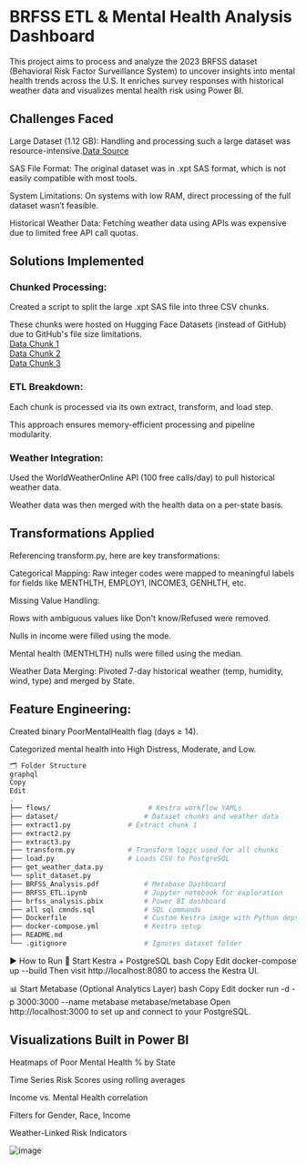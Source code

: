 # BRFSS ETL & Mental Health Analysis Dashboard
This project aims to process and analyze the 2023 BRFSS dataset (Behavioral Risk Factor Surveillance System) to uncover insights into mental health trends across the U.S. It enriches survey responses with historical weather data and visualizes mental health risk using Power BI.

## Challenges Faced
Large Dataset (1.12 GB): Handling and processing such a large dataset was resource-intensive.[Data Source ](https://www.cdc.gov/brfss/annual_data/annual_2023.html)

SAS File Format: The original dataset was in .xpt SAS format, which is not easily compatible with most tools.

System Limitations: On systems with low RAM, direct processing of the full dataset wasn’t feasible.

Historical Weather Data: Fetching weather data using APIs was expensive due to limited free API call quotas.

## Solutions Implemented
### Chunked Processing:

Created a script to split the large .xpt SAS file into three CSV chunks.

These chunks were hosted on Hugging Face Datasets (instead of GitHub) due to GitHub's file size limitations.  
[Data Chunk 1](https://huggingface.co/datasets/PallaviNarra/LLCP2023/resolve/main/part_01.csv)  
[Data Chunk 2](https://huggingface.co/datasets/PallaviNarra/LLCP2023/resolve/main/part_02.csv)  
[Data Chunk 3](https://huggingface.co/datasets/PallaviNarra/LLCP2023/resolve/main/part_03.csv)  
### ETL Breakdown:

Each chunk is processed via its own extract, transform, and load step.

This approach ensures memory-efficient processing and pipeline modularity.

### Weather Integration:

Used the WorldWeatherOnline API (100 free calls/day) to pull historical weather data.

Weather data was then merged with the health data on a per-state basis.

## Transformations Applied
Referencing transform.py, here are key transformations:

Categorical Mapping: Raw integer codes were mapped to meaningful labels for fields like MENTHLTH, EMPLOY1, INCOME3, GENHLTH, etc.

Missing Value Handling:

Rows with ambiguous values like Don't know/Refused were removed.

Nulls in income were filled using the mode.

Mental health (MENTHLTH) nulls were filled using the median.

Weather Data Merging: Pivoted 7-day historical weather (temp, humidity, wind, type) and merged by State.

## Feature Engineering:

Created binary PoorMentalHealth flag (days ≥ 14).

Categorized mental health into High Distress, Moderate, and Low.
```bash
🗂️ Folder Structure
graphql
Copy
Edit
.
├── flows/                        # Kestra workflow YAMLs
├── dataset/                     # Dataset chunks and weather data
├── extract1.py              # Extract chunk 1
├── extract2.py
├── extract3.py
├── transform.py             # Transform logic used for all chunks
├── load.py                  # Loads CSV to PostgreSQL
├── get_weather_data.py
└── split_dataset.py
├── BRFSS_Analysis.pdf           # Metabase Dashboard
├── BRFSS_ETL.ipynb              # Jupyter notebook for exploration
├── brfss_analysis.pbix          # Power BI dashboard
├── all sql cmnds.sql            # SQL commands
├── Dockerfile                   # Custom Kestra image with Python deps
├── docker-compose.yml           # Kestra setup
├── README.md                    
└── .gitignore                   # Ignores dataset folder
```
▶️ How to Run
🔄 Start Kestra + PostgreSQL
bash
Copy
Edit
docker-compose up --build
Then visit http://localhost:8080 to access the Kestra UI.

📊 Start Metabase (Optional Analytics Layer)
bash
Copy
Edit
docker run -d -p 3000:3000 --name metabase metabase/metabase
Open http://localhost:3000 to set up and connect to your PostgreSQL.

## Visualizations Built in Power BI
Heatmaps of Poor Mental Health % by State

Time Series Risk Scores using rolling averages

Income vs. Mental Health correlation

Filters for Gender, Race, Income

Weather-Linked Risk Indicators

![image](https://github.com/user-attachments/assets/e0930cb9-fa84-49dc-9a02-606aff0e69a3)


